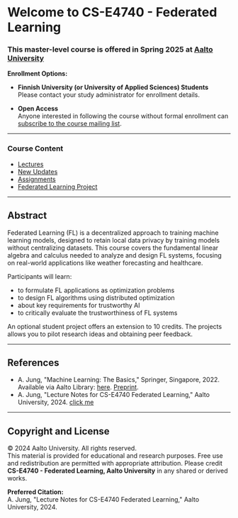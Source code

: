 # Welcome to CS-E4740 - Federated Learning

### This master-level course is offered in Spring 2025 at [Aalto University](https://www.aalto.fi/en)

**Enrollment Options:**

- **Finnish University (or University of Applied Sciences) Students**  
  Please contact your study administrator for enrollment details.

- **Open Access**  
  Anyone interested in following the course without formal enrollment can [subscribe to the course mailing list](https://forms.gle/dDhK1x9BQVra5cm68).

---

### Course Content

- [Lectures](material/Lectures.md) 
- [New Updates](material/ResponseStudentFeedback2023.pdf)
- [Assignments](material/Assignments.md)  
- [Federated Learning Project](material/Studentproject.md)

---

## Abstract

Federated Learning (FL) is a decentralized approach to training machine learning models, 
designed to retain local data privacy by training models without centralizing datasets. 
This course covers the fundamental linear algebra and calculus needed to analyze and design 
FL systems, focusing on real-world applications like weather forecasting and healthcare.

Participants will learn:
- to formulate FL applications as optimization problems
- to design FL algorithms using distributed optimization  
- about key requirements for trustworthy AI
- to critically evaluate the trustworthiness of FL systems

An optional student project offers an extension to 10 credits. The projects allows you to pilot 
research ideas and obtaining peer feedback.

---

## References

- A. Jung, "Machine Learning: The Basics," Springer, Singapore, 2022. Available via Aalto Library: [here](https://primo.aalto.fi/discovery/search?query=any,contains,machine%20learning%20the%20basics&tab=LibraryCatalog&search_scope=MyInstitution&vid=358AALTO_INST:VU1&lang=en&offset=0). [Preprint](https://mlbook.cs.aalto.fi).
- A. Jung, "Lecture Notes for CS-E4740 Federated Learning," Aalto University, 2024. [click me](material/FL_LectureNotes.pdf)
---

## Copyright and License

© 2024 Aalto University. All rights reserved.  
This material is provided for educational and research purposes. Free use and redistribution are 
permitted with appropriate attribution. Please credit **CS-E4740 - Federated Learning, Aalto University** in any shared or derived works.

**Preferred Citation:**  
A. Jung, "Lecture Notes for CS-E4740 Federated Learning," Aalto University, 2024.
